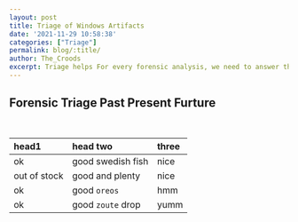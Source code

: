 ```yaml
---
layout: post
title: Triage of Windows Artifacts
date: '2021-11-29 10:58:38'
categories: ["Triage"]
permalink: blog/:title/
author: The_Croods
excerpt: Triage helps For every forensic analysis, we need to answer the following questions for successful incident remediation and recovery, failed to identify key data points such as initial access and level of compromise will result in repeated security indents.
---
```


## Forensic Triage Past Present Furture

<br>


<div class="code-example" markdown="1">

| head1        | head two          | three |
|:-------------|:------------------|:------|
| ok           | good swedish fish | nice  |
| out of stock | good and plenty   | nice  |
| ok           | good `oreos`      | hmm   |
| ok           | good `zoute` drop | yumm  |

</div>